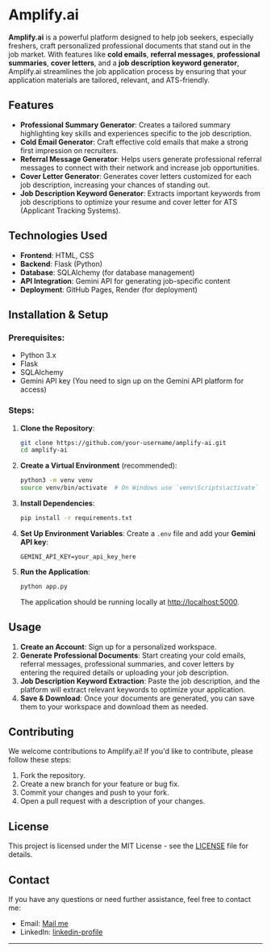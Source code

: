 
# **Amplify.ai**

**Amplify.ai** is a powerful platform designed to help job seekers, especially freshers, craft personalized professional documents that stand out in the job market. With features like **cold emails**, **referral messages**, **professional summaries**, **cover letters**, and a **job description keyword generator**, Amplify.ai streamlines the job application process by ensuring that your application materials are tailored, relevant, and ATS-friendly.

## **Features**
- **Professional Summary Generator**: Creates a tailored summary highlighting key skills and experiences specific to the job description.
- **Cold Email Generator**: Craft effective cold emails that make a strong first impression on recruiters.
- **Referral Message Generator**: Helps users generate professional referral messages to connect with their network and increase job opportunities.
- **Cover Letter Generator**: Generates cover letters customized for each job description, increasing your chances of standing out.
- **Job Description Keyword Generator**: Extracts important keywords from job descriptions to optimize your resume and cover letter for ATS (Applicant Tracking Systems).

## **Technologies Used**
- **Frontend**: HTML, CSS
- **Backend**: Flask (Python)
- **Database**: SQLAlchemy (for database management)
- **API Integration**: Gemini API for generating job-specific content
- **Deployment**: GitHub Pages, Render (for deployment)

## **Installation & Setup**

### Prerequisites:
- Python 3.x
- Flask
- SQLAlchemy
- Gemini API key (You need to sign up on the Gemini API platform for access)

### Steps:
1. **Clone the Repository**:
   ```bash
   git clone https://github.com/your-username/amplify-ai.git
   cd amplify-ai
   ```

2. **Create a Virtual Environment** (recommended):
   ```bash
   python3 -m venv venv
   source venv/bin/activate  # On Windows use `venv\Scripts\activate`
   ```

3. **Install Dependencies**:
   ```bash
   pip install -r requirements.txt
   ```

4. **Set Up Environment Variables**:
   Create a `.env` file and add your **Gemini API key**:
   ```
   GEMINI_API_KEY=your_api_key_here
   ```

5. **Run the Application**:
   ```bash
   python app.py
   ```

   The application should be running locally at [http://localhost:5000](http://localhost:5000).

## **Usage**

1. **Create an Account**: Sign up for a personalized workspace.
2. **Generate Professional Documents**: Start creating your cold emails, referral messages, professional summaries, and cover letters by entering the required details or uploading your job description.
3. **Job Description Keyword Extraction**: Paste the job description, and the platform will extract relevant keywords to optimize your application.
4. **Save & Download**: Once your documents are generated, you can save them to your workspace and download them as needed.

## **Contributing**

We welcome contributions to Amplify.ai! If you'd like to contribute, please follow these steps:

1. Fork the repository.
2. Create a new branch for your feature or bug fix.
3. Commit your changes and push to your fork.
4. Open a pull request with a description of your changes.

## **License**

This project is licensed under the MIT License - see the [LICENSE](LICENSE) file for details.

## **Contact**

If you have any questions or need further assistance, feel free to contact me:

- Email: [Mail me](mailto:iamnoboby40x@gmail.com)
- LinkedIn: [linkedin-profile](https://www.linkedin.com/in/karthik-b-475484259/)

---
